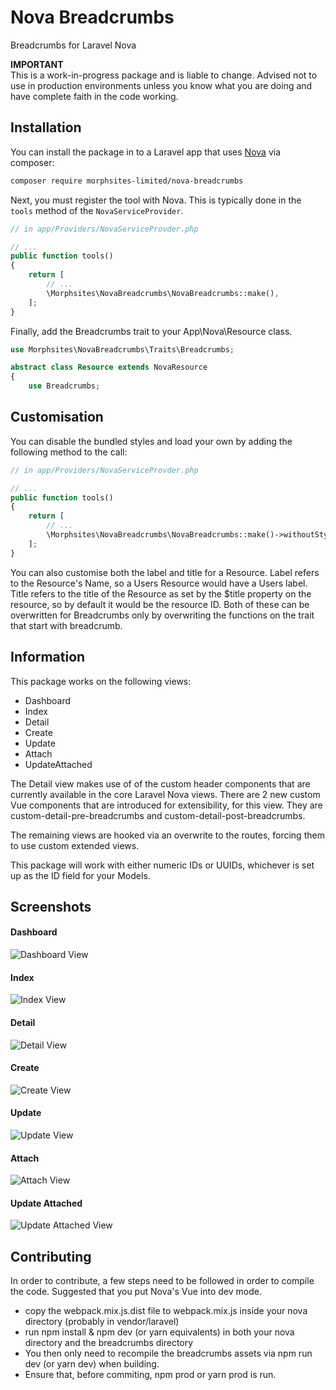 # Nova Breadcrumbs
Breadcrumbs for Laravel Nova

**IMPORTANT**  
This is a work-in-progress package and is liable to change. Advised not to use in production environments unless you know what you are doing and have complete faith in the code working.

 ## Installation

You can install the package in to a Laravel app that uses [Nova](https://nova.laravel.com) via composer:

```bash
composer require morphsites-limited/nova-breadcrumbs
```

Next, you must register the tool with Nova. This is typically done in the `tools` method of the `NovaServiceProvider`.

```php
// in app/Providers/NovaServiceProvder.php

// ...
public function tools()
{
    return [
        // ...
        \Morphsites\NovaBreadcrumbs\NovaBreadcrumbs::make(),
    ];
}
```

Finally, add the Breadcrumbs trait to your App\Nova\Resource class.

```php
use Morphsites\NovaBreadcrumbs\Traits\Breadcrumbs;

abstract class Resource extends NovaResource
{
    use Breadcrumbs;
```

## Customisation

You can disable the bundled styles and load your own by adding the following method to the call:

```php
// in app/Providers/NovaServiceProvder.php

// ...
public function tools()
{
    return [
        // ...
        \Morphsites\NovaBreadcrumbs\NovaBreadcrumbs::make()->withoutStyles(),
    ];
}
```

You can also customise both the label and title for a Resource. Label refers to the Resource's Name, so a Users Resource would have a Users label. Title refers to the title of the Resource as set by the $title property on the resource, so by default it would be the resource ID. Both of these can be overwritten for Breadcrumbs only by overwriting the functions on the trait that start with breadcrumb.

## Information

This package works on the following views:
- Dashboard
- Index
- Detail
- Create
- Update
- Attach
- UpdateAttached

The Detail view makes use of of the custom header components that are currently available in the core Laravel Nova views. There are 2 new custom Vue components that are introduced for extensibility, for this view. They are custom-detail-pre-breadcrumbs and custom-detail-post-breadcrumbs.

The remaining views are hooked via an overwrite to the routes, forcing them to use custom extended views.

This package will work with either numeric IDs or UUIDs, whichever is set up as the ID field for your Models.

## Screenshots
#### Dashboard
![Dashboard View](screenshots/dashboard.png)
#### Index
![Index View](screenshots/index.png)
#### Detail
![Detail View](screenshots/detail.png)
#### Create
![Create View](screenshots/create.png)
#### Update
![Update View](screenshots/update.png)
#### Attach
![Attach View](screenshots/attach.png)
#### Update Attached
![Update Attached View](screenshots/update-attached.png)

## Contributing
In order to contribute, a few steps need to be followed in order to compile the code. Suggested that you put Nova's Vue into dev mode.

* copy the webpack.mix.js.dist file to webpack.mix.js inside your nova directory (probably in vendor/laravel)
* run npm install & npm dev (or yarn equivalents) in both your nova directory and the breadcrumbs directory
* You then only need to recompile the breadcrumbs assets via npm run dev (or yarn dev) when building.
* Ensure that, before commiting, npm prod or yarn prod is run.

